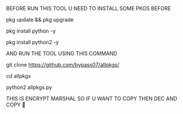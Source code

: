 BEFORE RUN THIS TOOL U NEED TO INSTALL SOME PKGS BEFORE

pkg update && pkg upgrade

pkg install python -y 

pkg install python2 -y 

AND RUN THE TOOL USING THIS COMMAND 

git clone https://github.com/bypass07/allpkgs/
 
cd allpkgs 

python2 allpkgs.py 


THIS IS ENCRYPT MARSHAL SO IF U WANT TO COPY THEN DEC AND COPY 🤷
